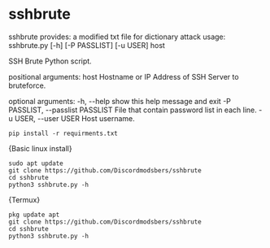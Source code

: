 # sshbrute

sshbrute provides: a modified txt file for dictionary attack
usage: sshbrute.py [-h] [-P PASSLIST] [-u USER] host

SSH Brute Python script.

positional arguments:
  host                  Hostname or IP Address of SSH Server to bruteforce.

optional arguments:
  -h, --help            show this help message and exit
  -P PASSLIST, --passlist PASSLIST
                        File that contain password list in each line.
  -u USER, --user USER  Host username.
```
pip install -r requirments.txt
```
{Basic linux install}
```
sudo apt update
git clone https://github.com/Discordmodsbers/sshbrute
cd sshbrute
python3 sshbrute.py -h
```
{Termux}
```
pkg update apt
git clone https://github.com/Discordmodsbers/sshbrute
cd sshbrute
python3 sshbrute.py -h
```
